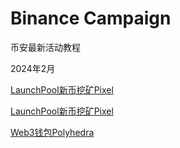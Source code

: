 # Binance Campaign
币安最新活动教程

2024年2月

[LaunchPool新币挖矿Pixel](https://github.com/kk9448/Binance-Campaign/blob/main/LaunchPool%25E6%2596%25B0%25E5%25B8%2581%25E6%258C%2596%25E7%259F%25BFPortal.md)

[LaunchPool新币挖矿Pixel](https://github.com/kk9448/Binance-Campaign/blob/main/LaunchPool%E6%96%B0%E5%B8%81%E6%8C%96%E7%9F%BFPixel.md)

[Web3钱包Polyhedra](https://github.com/kk9448/Binance-Campaign/blob/main/Web3钱包Polyhedra.md)

